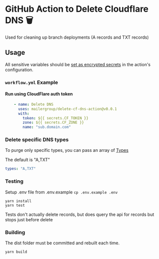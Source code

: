 # GitHub Action to Delete Cloudflare DNS  🗑️

Used for cleaning up branch deployments (A records and TXT records)

## Usage

All sensitive variables should be [set as encrypted secrets](https://help.github.com/en/articles/virtual-environments-for-github-actions#creating-and-using-secrets-encrypted-variables) in the action's configuration.

### `workflow.yml` Example

#### Run using CloudFlare auth token
```yaml
    - name: Delete DNS
      uses: mailergroup/delete-cf-dns-action@v0.0.1
      with:
        token: ${{ secrets.CF_TOKEN }}
        zone: ${{ secrets.CF_ZONE }}
        name: "sub.domain.com"
```

### Delete specific DNS types

To purge only specific types, you can pass an array of [Types](https://www.iana.org/assignments/dns-parameters/dns-parameters.xhtml#dns-parameters-4)

The default is "A,TXT"

```yaml
types: "A,TXT"
```

### Testing

Setup .env file from .env.example `cp .env.example .env`

```shell
yarn install
yarn test
```

Tests don't actually delete records, but does query the api for records but stops just before delete

### Building

The dist folder must be committed and rebuilt each time.

```shell
yarn build
```
